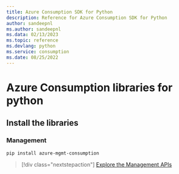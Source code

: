 ```yaml
---
title: Azure Consumption SDK for Python
description: Reference for Azure Consumption SDK for Python
author: sandeepnl
ms.author: sandeepnl
ms.data: 02/13/2023
ms.topic: reference
ms.devlang: python
ms.service: consumption
ms.date: 08/25/2022
---
```

# Azure Consumption libraries for python

## Install the libraries


### Management

```bash
pip install azure-mgmt-consumption
```
> [!div class="nextstepaction"]
> [Explore the Management APIs](/python/api/overview/azure/mgmt-consumption-readme)